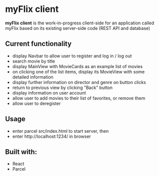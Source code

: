 # myFlix client

**myFlix client** is the work-in-progress client-side for an application called myFlix based on its existing server-side code (REST API and database)


## Current functionality

- display Navbar to allow user to register and log in / log out
- search movie by title
- display MainView with MovieCards as an example list of movies
- on clicking one of the list items, display its MovieView with some detailed information
- display further information on director and genre on button clicks
- return to previous view by clicking "Back" button
- display information on user account 
- allow user to add movies to their list of favorites, or remove them
- allow user to deregister


## Usage

- enter parcel src/index.html to start server, then
- enter http://localhost:1234/ in browser


## Built with:

- React
- Parcel